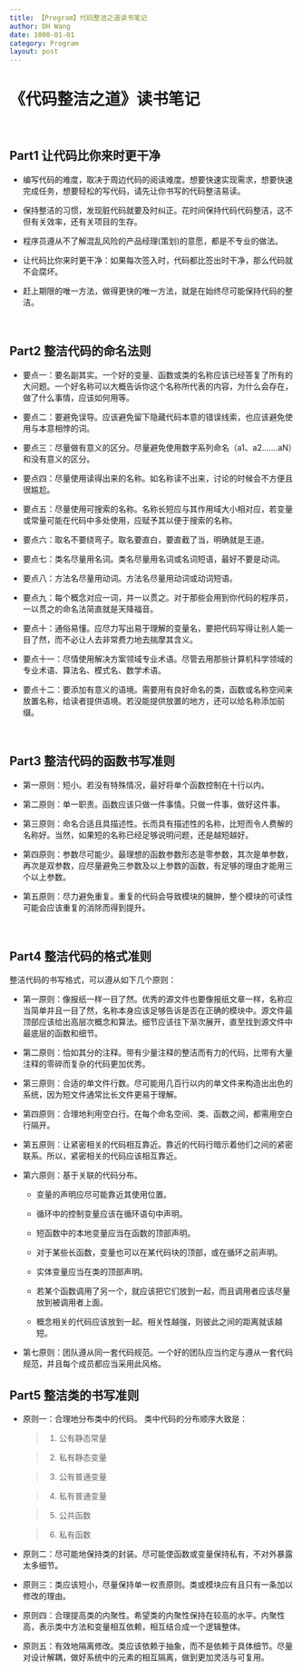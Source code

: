 ```yaml
---
title: 【Program】代码整洁之道读书笔记
author: DH Wang
date: 1000-01-01
category: Program
layout: post
---
```


  # 《代码整洁之道》读书笔记
<br>


Part1 让代码比你来时更干净
--------------------------

- 编写代码的难度，取决于周边代码的阅读难度。想要快速实现需求，想要快速完成任务，想要轻松的写代码，请先让你书写的代码整洁易读。

- 保持整洁的习惯，发现脏代码就要及时纠正。花时间保持代码代码整洁，这不但有关效率，还有关项目的生存。


- 程序员遵从不了解混乱风险的产品经理(策划)的意愿，都是不专业的做法。

- 让代码比你来时更干净：如果每次签入时，代码都比签出时干净，那么代码就不会腐坏。


- 赶上期限的唯一方法，做得更快的唯一方法，就是在始终尽可能保持代码的整洁。

<br>

Part2 整洁代码的命名法则
------------------------

- 要点一：要名副其实。一个好的变量、函数或类的名称应该已经答复了所有的大问题。一个好名称可以大概告诉你这个名称所代表的内容，为什么会存在，做了什么事情，应该如何用等。

- 要点二：要避免误导。应该避免留下隐藏代码本意的错误线索，也应该避免使用与本意相悖的词。

- 要点三：尽量做有意义的区分。尽量避免使用数字系列命名（a1、a2…….aN）和没有意义的区分。

- 要点四：尽量使用读得出来的名称。如名称读不出来，讨论的时候会不方便且很尴尬。

- 要点五：尽量使用可搜索的名称。名称长短应与其作用域大小相对应，若变量或常量可能在代码中多处使用，应赋予其以便于搜索的名称。

- 要点六：取名不要绕弯子。取名要直白，要直截了当，明确就是王道。

- 要点七：类名尽量用名词。类名尽量用名词或名词短语，最好不要是动词。

- 要点八：方法名尽量用动词。方法名尽量用动词或动词短语。

- 要点九：每个概念对应一词，并一以贯之。对于那些会用到你代码的程序员，一以贯之的命名法简直就是天降福音。

- 要点十：通俗易懂。应尽力写出易于理解的变量名，要把代码写得让别人能一目了然，而不必让人去非常费力地去揣摩其含义。

- 要点十一：尽情使用解决方案领域专业术语。尽管去用那些计算机科学领域的专业术语、算法名、模式名、数学术语。

- 要点十二：要添加有意义的语境。需要用有良好命名的类，函数或名称空间来放置名称，给读者提供语境。若没能提供放置的地方，还可以给名称添加前缀。

<br>

Part3 整洁代码的函数书写准则
----------------------------

- 第一原则：短小。若没有特殊情况，最好将单个函数控制在十行以内。

- 第二原则：单一职责。函数应该只做一件事情。只做一件事，做好这件事。

- 第三原则：命名合适且具描述性。长而具有描述性的名称，比短而令人费解的名称好。当然，如果短的名称已经足够说明问题，还是越短越好。

- 第四原则：参数尽可能少。最理想的函数参数形态是零参数，其次是单参数，再次是双参数，应尽量避免三参数及以上参数的函数，有足够的理由才能用三个以上参数。

- 第五原则：尽力避免重复。重复的代码会导致模块的臃肿，整个模块的可读性可能会应该重复的消除而得到提升。

<br>

Part4 整洁代码的格式准则
------------------------

整洁代码的书写格式，可以遵从如下几个原则：

- 第一原则：像报纸一样一目了然。优秀的源文件也要像报纸文章一样，名称应当简单并且一目了然，名称本身应该足够告诉是否在正确的模块中。源文件最顶部应该给出高层次概念和算法。细节应该往下渐次展开，直至找到源文件中最底层的函数和细节。

- 第二原则：恰如其分的注释。带有少量注释的整洁而有力的代码，比带有大量注释的零碎而复杂的代码更加优秀。

- 第三原则：合适的单文件行数。尽可能用几百行以内的单文件来构造出出色的系统，因为短文件通常比长文件更易于理解。

- 第四原则：合理地利用空白行。在每个命名空间、类、函数之间，都需用空白行隔开。

- 第五原则：让紧密相关的代码相互靠近。靠近的代码行暗示着他们之间的紧密联系。所以，紧密相关的代码应该相互靠近。

- 第六原则：基于关联的代码分布。

	-   变量的声明应尽可能靠近其使用位置。
	
	-   循环中的控制变量应该在循环语句中声明。
	
	-   短函数中的本地变量应当在函数的顶部声明。
	
	-   对于某些长函数，变量也可以在某代码块的顶部，或在循环之前声明。
	
	-   实体变量应当在类的顶部声明。
	
	-   若某个函数调用了另一个，就应该把它们放到一起，而且调用者应该尽量放到被调用者上面。
	
	-   概念相关的代码应该放到一起。相关性越强，则彼此之间的距离就该越短。

- 第七原则：团队遵从同一套代码规范。一个好的团队应当约定与遵从一套代码规范，并且每个成员都应当采用此风格。


Part5 整洁类的书写准则
----------------------


- 原则一：合理地分布类中的代码。 类中代码的分布顺序大致是：

	>   1. 公有静态常量
	
	>   2. 私有静态变量
	
	>   3. 公有普通变量
	
	>   4. 私有普通变量
	
	>   5. 公共函数
	
	>   6. 私有函数

- 原则二：尽可能地保持类的封装。尽可能使函数或变量保持私有，不对外暴露太多细节。

- 原则三：类应该短小，尽量保持单一权责原则。类或模块应有且只有一条加以修改的理由。

- 原则四：合理提高类的内聚性。希望类的内聚性保持在较高的水平。内聚性高，表示类中方法和变量相互依赖，相互结合成一个逻辑整体。

- 原则五：有效地隔离修改。类应该依赖于抽象，而不是依赖于具体细节。尽量对设计解耦，做好系统中的元素的相互隔离，做到更加灵活与可复用。
